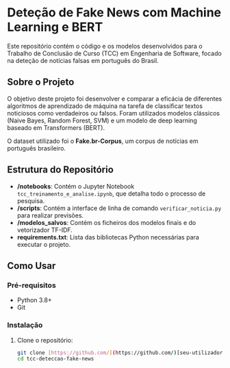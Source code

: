 # Deteção de Fake News com Machine Learning e BERT

Este repositório contém o código e os modelos desenvolvidos para o Trabalho de Conclusão de Curso (TCC) em Engenharia de Software, focado na deteção de notícias falsas em português do Brasil.

## Sobre o Projeto

O objetivo deste projeto foi desenvolver e comparar a eficácia de diferentes algoritmos de aprendizado de máquina na tarefa de classificar textos noticiosos como verdadeiros ou falsos. Foram utilizados modelos clássicos (Naive Bayes, Random Forest, SVM) e um modelo de deep learning baseado em Transformers (BERT).

O dataset utilizado foi o **Fake.br-Corpus**, um corpus de notícias em português brasileiro.

## Estrutura do Repositório

- **/notebooks**: Contém o Jupyter Notebook `tcc_treinamento_e_analise.ipynb`, que detalha todo o processo de pesquisa.
- **/scripts**: Contém a interface de linha de comando `verificar_noticia.py` para realizar previsões.
- **/modelos_salvos**: Contém os ficheiros dos modelos finais e do vetorizador TF-IDF.
- **requirements.txt**: Lista das bibliotecas Python necessárias para executar o projeto.

## Como Usar

### Pré-requisitos

- Python 3.8+
- Git

### Instalação

1. Clone o repositório:
   ```bash
   git clone [https://github.com/](https://github.com/)[seu-utilizador]/tcc-deteccao-fake-news.git
   cd tcc-deteccao-fake-news